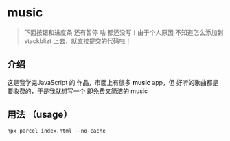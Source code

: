 # music

> 下面按钮和进度条 还有暂停 啥 都还没写！由于个人原因 不知道怎么添加到 stackblizt 上去，就直接提交的代码啦！

## 介绍
这是我学完JavaScript 的 作品，市面上有很多 **music** app，但 好听的歌曲都是要收费的，于是我就想写一个 即免费又简洁的 music 

## 用法 （usage）

```
npx parcel index.html --no-cache
```


